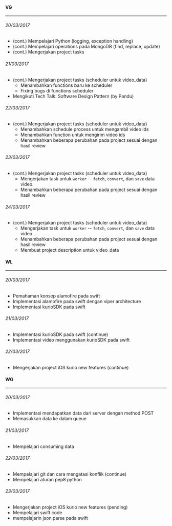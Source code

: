 #### VG
---

###### 20/03/2017
* (cont.) Mempelajari Python (logging, exception handling)
* (cont.) Mempelajari operations pada MongoDB (find, replace, update)
* (cont.) Mengerjakan project tasks

###### 21/03/2017
* (cont.) Mengerjakan project tasks (scheduler untuk video_data)
    * Menambahkan functions baru ke scheduler
    * Fixing bugs di functions scheduler
* Mengikuti Tech Talk: Software Design Pattern (by Pandu)

###### 22/03/2017
* (cont.) Mengerjakan project tasks (scheduler untuk video_data)
    * Menambahkan schedule process untuk mengambil video ids
    * Menambahkan function untuk mengirim video ids
    * Menambahkan beberapa perubahan pada project sesuai dengan hasil review

###### 23/03/2017
* (cont.) Mengerjakan project tasks (scheduler untuk video_data)
    * Mengerjakan task untuk `worker` -- `fetch`, `convert`, dan `save` data video.
    * Menambahkan beberapa perubahan pada project sesuai dengan hasil review

###### 24/03/2017
* (cont.) Mengerjakan project tasks (scheduler untuk video_data)
    * Mengerjakan task untuk `worker` -- `fetch`, `convert`, dan `save` data video.
    * Menambahkan beberapa perubahan pada project sesuai dengan hasil review
    * Membuat project description untuk video_data

#### WL
---

###### 20/03/2017
* Pemahaman konsep alamofire pada swift
* Implementasi alamofire pada swift dengan viper architecture
* Implementasi kurioSDK pada swift

###### 21/03/2017
* Implementasi kurioSDK pada swift (continue)
* Implementasi video menggunakan kurioSDK pada swift


###### 22/03/2017
* Mengerjakan project iOS kurio new features (continue)


#### WG
---

###### 20/03/2017
* Implementasi mendapatkan data dari server dengan method POST
* Memasukkan data ke dalam queue

###### 21/03/2017
* Mempelajari consuming data

###### 22/03/2017
* Mempelajari git dan cara mengatasi konflik (continue)
* Mempelajari aturan pep8 python

###### 23/03/2017
* Mengerjakan project iOS kurio new features (pending)
* Mempelajari swift code
* mempelajarin json parse pada swift
